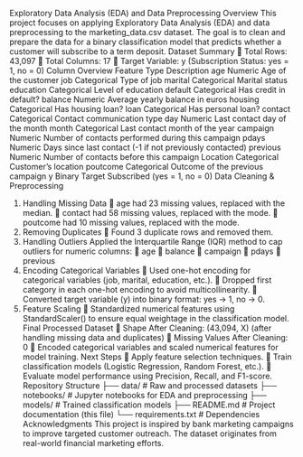 Exploratory Data Analysis (EDA) and Data
Preprocessing
Overview
This project focuses on applying Exploratory Data Analysis (EDA) and data preprocessing to
the marketing_data.csv dataset. The goal is to clean and prepare the data for a binary
classification model that predicts whether a customer will subscribe to a term deposit.
Dataset Summary
 Total Rows: 43,097
 Total Columns: 17
 Target Variable: y (Subscription Status: yes = 1, no = 0)
Column Overview
Feature Type Description
age Numeric Age of the customer
job Categorical Type of job
marital Categorical Marital status
education Categorical Level of education
default Categorical Has credit in default?
balance Numeric Average yearly balance in euros
housing Categorical Has housing loan?
loan Categorical Has personal loan?
contact Categorical Contact communication type
day Numeric Last contact day of the month
month Categorical Last contact month of the year
campaign Numeric Number of contacts performed during this campaign
pdays Numeric Days since last contact (-1 if not previously contacted)
previous Numeric Number of contacts before this campaign
Location Categorical Customer’s location
poutcome Categorical Outcome of the previous campaign
y Binary Target Subscribed (yes = 1, no = 0)
Data Cleaning & Preprocessing
1. Handling Missing Data
 age had 23 missing values, replaced with the median.
 contact had 58 missing values, replaced with the mode.
 poutcome had 10 missing values, replaced with the mode.
2. Removing Duplicates
 Found 3 duplicate rows and removed them.
3. Handling Outliers
Applied the Interquartile Range (IQR) method to cap outliers for numeric columns:
 age
 balance
 campaign
 pdays
 previous
4. Encoding Categorical Variables
 Used one-hot encoding for categorical variables (job, marital, education, etc.).
 Dropped first category in each one-hot encoding to avoid multicollinearity.
 Converted target variable (y) into binary format: yes → 1, no → 0.
5. Feature Scaling
 Standardized numerical features using StandardScaler() to ensure equal weightage in
the classification model.
Final Processed Dataset
 Shape After Cleaning: (43,094, X) (after handling missing data and duplicates)
 Missing Values After Cleaning: 0
 Encoded categorical variables and scaled numerical features for model training.
Next Steps
 Apply feature selection techniques.
 Train classification models (Logistic Regression, Random Forest, etc.).
 Evaluate model performance using Precision, Recall, and F1-score.
Repository Structure
├── data/ # Raw and processed datasets
├── notebooks/ # Jupyter notebooks for EDA and preprocessing
├── models/ # Trained classification models
├── README.md # Project documentation (this file)
└── requirements.txt # Dependencies
Acknowledgments
This project is inspired by bank marketing campaigns to improve targeted customer outreach.
The dataset originates from real-world financial marketing efforts.
